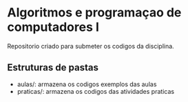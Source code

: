 # Algoritmos e programaçao de computadores I

Repositorio criado para submeter os codigos da disciplina.

## Estruturas de pastas 

* aulas/: armazena os codigos exemplos das aulas
* praticas/: armazena os codigos das atividades praticas
